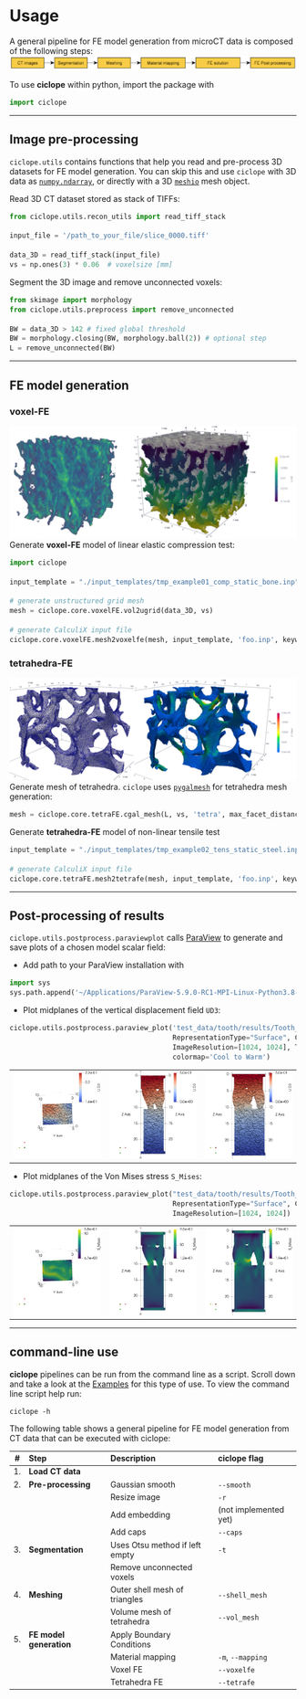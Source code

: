 # Usage
A general pipeline for FE model generation from microCT data is composed of the following steps:
![FEM pipeline](./../examples/fem_pipeline.png)

To use **ciclope** within python, import the package with
```python
import ciclope
```
---
## Image pre-processing
`ciclope.utils` contains functions that help you read and pre-process 3D datasets for FE model generation. You can skip this and use `ciclope` with 3D data as [`numpy.ndarray`](https://numpy.org/doc/stable/reference/generated/numpy.ndarray.html), or directly with a 3D [`meshio`](https://github.com/nschloe/meshio) mesh object.

Read 3D CT dataset stored as stack of TIFFs:
```python
from ciclope.utils.recon_utils import read_tiff_stack

input_file = '/path_to_your_file/slice_0000.tiff'

data_3D = read_tiff_stack(input_file)
vs = np.ones(3) * 0.06  # voxelsize [mm]
```
Segment the 3D image and remove unconnected voxels:
```python
from skimage import morphology
from ciclope.utils.preprocess import remove_unconnected

BW = data_3D > 142 # fixed global threshold
BW = morphology.closing(BW, morphology.ball(2)) # optional step
L = remove_unconnected(BW)
```
---
## FE model generation
### voxel-FE
![](./../test_data/trabecular_bone/trab_sample_mini3_UD3.png)
Generate **voxel-FE** model of linear elastic compression test:
```python
import ciclope

input_template = "./input_templates/tmp_example01_comp_static_bone.inp"

# generate unstructured grid mesh
mesh = ciclope.core.voxelFE.vol2ugrid(data_3D, vs)

# generate CalculiX input file
ciclope.core.voxelFE.mesh2voxelfe(mesh, input_template, 'foo.inp', keywords=['NSET', 'ELSET'])
```

### tetrahedra-FE
![](./../test_data/steel_foam/B_matrix_tetraFE_mesh.png)
Generate mesh of tetrahedra. `ciclope` uses [`pygalmesh`](https://github.com/nschloe/pygalmesh) for tetrahedra mesh generation:
```python
mesh = ciclope.core.tetraFE.cgal_mesh(L, vs, 'tetra', max_facet_distance=0.2, max_cell_circumradius=0.1)
```

Generate **tetrahedra-FE** model of non-linear tensile test
```python
input_template = "./input_templates/tmp_example02_tens_static_steel.inp"

# generate CalculiX input file
ciclope.core.tetraFE.mesh2tetrafe(mesh, input_template, 'foo.inp', keywords=['NSET', 'ELSET'])
```
---
## Post-processing of results
`ciclope.utils.postprocess.paraviewplot` calls [ParaView](https://www.paraview.org/) to generate and save plots of a chosen model scalar field:

- Add path to your ParaView installation with
```python
import sys
sys.path.append('~/Applications/ParaView-5.9.0-RC1-MPI-Linux-Python3.8-64bit/lib/python3.8/site-packages')
```

- Plot midplanes of the vertical displacement field `UD3`:
```python
ciclope.utils.postprocess.paraview_plot('test_data/tooth/results/Tooth_3_scaled_2.vtk', slicenormal="xyz",
                                        RepresentationType="Surface", Crinkle=True, ColorBy=['U', 'D2'], Roll=90,
                                        ImageResolution=[1024, 1024], TransparentBackground=True,
                                        colormap='Cool to Warm')
```
| | | |
|:-------------------------:|:-------------------------:|:-------------------------:|
|![](./../test_data/tooth/results/Tooth_3_scaled_2_UD3_XY.png) | ![](./../test_data/tooth/results/Tooth_3_scaled_2_UD3_XZ.png) | ![](./../test_data/tooth/results/Tooth_3_scaled_2_UD3_YZ.png) |

- Plot midplanes of the Von Mises stress `S_Mises`:
```python
ciclope.utils.postprocess.paraview_plot("test_data/tooth/results/Tooth_3_scaled_2.vtk", slicenormal="xyz",
                                        RepresentationType="Surface", Crinkle=False, ColorBy="S_Mises", Roll=90,
                                        ImageResolution=[1024, 1024])
```
| | | |
|:-------------------------:|:-------------------------:|:-------------------------:|
|![](./../test_data/tooth/results/Tooth_3_scaled_2_S_Mises_XY.png) | ![](./../test_data/tooth/results/Tooth_3_scaled_2_S_Mises_XZ.png) | ![](./../test_data/tooth/results/Tooth_3_scaled_2_S_Mises_YZ.png) |

---
## command-line use
**ciclope** pipelines can be run from the command line as a script. Scroll down and take a look at the [Examples](###Examples) for this type of use.
To view the command line script help run:
```shell
ciclope -h
```

The following table shows a general pipeline for FE model generation from CT data that can be executed with ciclope:

| # | Step | Description | **ciclope** flag |
|:-:|:-|:-|:-|
| 1. | **Load CT data** | | |
| 2. | **Pre-processing** | Gaussian smooth | `--smooth` |
| | | Resize image | `-r` |
| | | Add embedding | (not implemented yet) |
| | | Add caps | `--caps` |
| 3. | **Segmentation** | Uses Otsu method if left empty | `-t` |
| | | Remove unconnected voxels | |
| 4. | **Meshing** | Outer shell mesh of triangles | `--shell_mesh` |
| | | Volume mesh of tetrahedra | `--vol_mesh` |
| 5. | **FE model generation** | Apply Boundary Conditions | |
| | | Material mapping | `-m`, `--mapping` |
| | | Voxel FE | `--voxelfe` |
| | | Tetrahedra FE | `--tetrafe` |